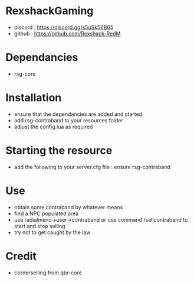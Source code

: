 # RexshackGaming
- discord : https://discord.gg/s5uSk56B65
- github : https://github.com/Rexshack-RedM

# Dependancies
- rsg-core

# Installation
- ensure that the dependancies are added and started
- add rsg-contraband to your resources folder
- adjust the config.lua as required

# Starting the resource
- add the following to your server.cfg file : ensure rsg-contraband

# Use
- obtain some contraband by whatever means
- find a NPC populated area
- use radialmenu->user->contraband or use command /sellcontraband to start and stop selling
- try not to get caught by the law

# Credit
- cornerselling from qbr-core
